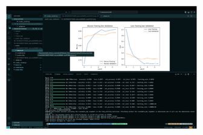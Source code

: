 <img src="https://github.com/laurensius/CNN_Fire_Detection/blob/master/screenshot/screenshot.png?raw=true" alt="CNN Deteksi Keberadaan Api oleh Laurensius Dede Suhardiman" class="img img-responsive">
